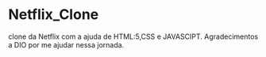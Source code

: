# Netflix_Clone
clone da Netflix  com a ajuda de HTML:5,CSS e JAVASCIPT.
Agradecimentos a DIO por me ajudar nessa jornada.

